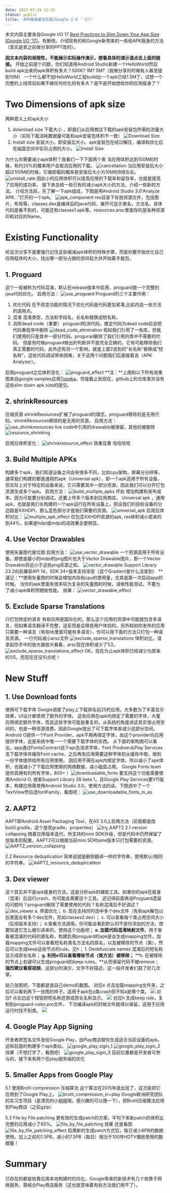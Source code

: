 ```yaml
---
date: 2017-07-24 11:15
status: public
title: 'APK瘦身最佳实践(Google I-O ''17)'
---
```


本文内容主要来自Google I/O 17 [Best Practices to Slim Down Your App Size (Google I/O '17)](https://www.youtube.com/watch?v=AdfKNgyT438)，有删改。介绍现有的和Google新带来的一些给APK瘦身的方法（其实是拿之前做分享的PPT改的）。

**因文本内容的局限性，不能展示实际操作演示，想看具体的演示请点击上面的链接。**
开始之前提个问题，你们知道用Android Studio新建一个HelloWorld然后build apk出来的apk体积有多大？500K? 1M? 5M?（我做分享的时候有人甚至提到10M）
一个什么都不加HelloWorld工程build出一个apk已经1.5M了，试想一个完整的上线项目如果不做任何优化将有多大？是不是开始想给你的应用瘦身了？
# Two Dimensions of apk size
两种意义上的apk大小
1. download size
   下载大小 ，即我们从应用商店下载的apk安装包所需的流量大小（实际下载消耗数据量可能和apk安装包体积不一致）
   ![Download Size](./_image/io17/download_size.png)
2. Install size
   安装大小，即安装后大小。apk安装包在经过解压，编译和优化后在磁盘空间中实际占用的大小。
   ![Install Size](./_image/io17/install_size.png)

为什么你需要减小apk体积？我看们一下下面两个表
当应用体积达到100M的时候，有约20%的概率用户会取消应用的下载。
![cancellation](./_image/io17/cancellation.png)
当应用安装后大小超过100M的时候，它被卸载的概率是安装后大小为10M的8倍左右。
![unistall_rate](./_image/io17/unistall_rate.png)
因此小的应用体积可以提高应用的下载率和留存率，也就是提高了应用的成功率。
接下来总结一些已有的减小apk大小的方法，介绍一些新的方法。
介绍方法前，先了解一下apk组成，下图是用Android Studio 3.0“Analyze APK...”打开的一个apk。
 ![apk_component](./_image/io17/apk_component.png)
res目录下存放资源文件，包括图片，布局等，classes.dex是编译后的java代码，展开可显示类名，方法名，具体代码是看不到的，可能还有classes1.apk等，resources.arsc里面存的是各种资源ID和对应的Name。

# Existing Functionality
听这次分享不是要强行记住这些缩减apk体积的特殊步骤，而是你要开始优化自己应用程序的大小，找出哪一部分占据的空间较大并开始着手裁剪。
## 1. Proguard
这个一般被称为代码混淆，默认在release版本中启用，proguard是一个完整的java代码优化。
启用方法：
 ![use_proguard](./_image/io17/use_proguard.png)
Proguard的三个主要作用：
1. 优化代码 在不改变功能的情况下优化代码是代码更加紧凑,比如内连一些方法的调用点。
2. 混淆 混淆类型，方法和字段名，长名称替换成短名称。
3. 消除dead code（重要）
   proguard检测代码，推定代码为dead code后会把代码重程序中删除
   ![dead_code_elimination](./_image/io17/dead_code_elimination.png)
   假如我们引用了一些库，但我们使用的只是其中一部分代码，progurad删除了我们引用的库中不需要的代码。
   但是有时候proguard做出的判断并不是完全正确的，它有可能移除我们真正需要的代码，此外还有另一个影响，就是上面2说到的“长名称”替换成“短名称”，这给代码调试带来困难，关于这两个问题我们后面接着说（APK Analyzer）。

启用proguard之后体积变化：
   ![proguard_effect](./_image/io17/proguard_effect.png)
**注：**上图和以下所有效果图来自google samples应用[Topeka](https://github.com/googlesamples/android-topeka)，但是截止到现在，github上的仓库里并没有这些slim down apk size的提交。

## 2. shrinkResources
压缩资源
shrinkResources扩展了proguard的理念。proguard移除的是无用代码，shrinkResources移除的是无用的资源。
启用方法：
 ![use_shrinkresources](./_image/io17/use_shrinkresources.png)
live code中引用的drawable被保留，其他的被删除 ![resource_shrinking](./_image/io17/resource_shrinking.png) 

启用后体积变化：
 ![shrinkresource_effect](./_image/io17/shrinkresource_effect.png)
效果显著 哈哈哈哈

## 3. Build Multiple APKs
构建多个apk，我们知道设备之间会有很多不同，比如cpu架构，屏幕分分辨等，通常我们构建的都是通用的apk（Universal apk），即一个apk适用于所有设备，但实际上对于特定的设备来说，它只需要其中一部分资源。因此我们可以分开打包资源生成多个apk。
启用方法：
 ![build_multiple_apks](./_image/io17/build_multiple_apks.png)
坏处 增加构建和发布成本。因为可能要分别调试，还要上传多个版本到应用商店。
Universal apk ，通用apk，也就是我们长构建的一个apk运行在所有设备上。假设我们的目标设备的分边路是XXHDPI，那么蓝色部分才是我们需要的资源。
 ![universal_apk](./_image/io17/universal_apk.png)
启用后体积对比：
 ![multiple_apk_effect](./_image/io17/multiple_apk_effect.png)
仅包含XXHDPI资源的apk, res体积减小原来的到44%，如果是hdpi或mdpi的话效果会更明显。

## 4. Use Vector Drawables
使用矢量图代替位图
启用方法：
 ![use_vector_drawable](./_image/io17/use_vector_drawable.png)
一个资源适用于所有设备。即使是最小的mdpi的png图片也大于Vector Drawable图片，那一个Vector Drawable将远小于这些png资源之和。 ![vector_drawable](./_image/io17/vector_drawable.png)
Support Library 23.2向前兼容API 14，SDK 24+版本支持渐变（这个Gradient是什么没查到）
**谨记：**使用矢量图的时候会增加内存和cpu的使用量，尤其是第一次启动app的时候。
当你的apk里面有很多较为复杂的矢量图的时候，请做性能测试，不要为了减小apk体积而牺牲性能。 
效果： ![vector_drawable_effect](./_image/io17/vector_drawable_effect.png)

## 5. Exclude Sparse Translations
只打包特定的语言 有些应用是国际化的，那么这个应用的资源中可能就包含多语言，但如果语言翻译不完整，这反而是会降低用户体验的。另外假如你发布的应用只需要一种语言（有些lib里面可能有多语言），你可以用下面的方法只打包一种语言资源。 
一行代码减小arsc文件
 ![exclude_sparse_translations](./_image/io17/exclude_sparse_translations.png)
体积对比，请拿起你手中的放大器放大看看，arsc现在体积减少了1/2。 ![exclude_sparse_translations_effect](./_image/io17/exclude_sparse_translations_effect.png)
OK，现在为止apk体积已经减少为原来的1/5，而现在还没10点呢！

# New Stuff
## 1. Use Download fonts 
 使用可下载字体
Google调查了play上下载排名前25的应用，大多数为了丰富显示效果，UI设计都使用了额外的字体。
这些应用在apk内绑定了需要的字体，大量应用绑定额外字体，而且这些字体可能是重复的，从系统的角度讲这其实很占用空间的，也是一种资源浪费。因此Google提出了可下载字体来减少这部分空间。
Android O提供一个Font Provider，apk不用再绑定字体，由这个provider向应用提供字体，这是系统中惟一一个需要下载字体的东西。
从下面的架构图可以看出，app通过FontsContract这个api去请求字体，Font Prodiver从Play Services去下载字体并缓存Font cache，之后再有应用需要这种字体则从缓存中取，做到一份字体提供给所有应用使用。
因应用不需在apk内绑定字体，所以减小了apk体积，也就减小了下载应用使用的网络数据，减小磁盘占用。
Google Fonts team提供其拥有的所有字体，800+！
 ![downloadable_fonts](./_image/io17/downloadable_fonts.png)
要支持这个功能需要使用Andorid O, 或者Support Library 26 beta 1，且Google Play Services要V11版本，构建应用需使用Android Studio 3.0，使用方法的话，下图选中了一个TextView然后选fontFamily，看图吧： 
 ![use_downloadable_fonts_in_as](./_image/io17/use_downloadable_fonts_in_as.png)

## 2. AAPT2
 AAPT即Android Asset Packaging Tool，在AS 3.0上启用方法（前面都是改build.gradle，这个是改gradle，properties）
 ![try_AAPT2](./_image/io17/try_AAPT2.png)
2.1 version collapsing
随着应用版本迭代，所支持的mini SDK升级，但是代码中仍然保留了低版本的配置，AAPT2可以根据当前mini SDKbane版本只打包需要的资源。 ![AAPT2_version_collapsing](./_image/io17/AAPT2_version_collapsing.png)


2.2 Resource deduplication 
简单说就是删除翻译一样的字符串，使用默认/相同的字符串。
 ![AAPT2_resource_deduplicatiton](./_image/io17/AAPT2_resource_deduplicatiton.png)

## 3. Dex viewer 
这个其实并不是apk瘦身的方法，这是分析apk的辅助工具。如果你的apk在瘦身（混淆）后运行crash，你可能会需要这个工具。
还记得前面再说Proguard遗留的问题吗？proguard删除了需要使用的代码？名称混淆后不好调试？
 ![dex_viewer](./_image/io17/dex_viewer.png)
a. 界面优化；
b. 现在支持同时选中多个dex文件（有些apk解包以后里面会有多个dex文件，形如classes2.dex）；
c. 可以查看每个类占用空间大小（后续版本支持）；
d.查看方法调用。你可能会看到默认的不是你添加的方法，想要知道它怎么被引进来的，使用这个功能吧；
**e. 加载代码混淆映射文件**。用于查看被混淆的代码的源名称，构建启用proguard的apk是会生成mapping文件，加载mapping文件可以查看短名称类名方法名的原名，以及被移除的节点（类），然后可以生成keep这些节点的rule，见h；
f. Deobfuscate names 混淆后的短名称显示成原长名称；
**g. 利用e可以查看哪些节点（类方法）被移除；**
**h. 在被移除的节点上右键可以生成proguard的keep rules，**从而保留代码不被remove；
**强烈建议看原视频**，这部分的演示，文字不好描述，这一段开发者们鼓了好几次掌。

贴几张图吧，下面都是我自己demo的截图。
对应e 点击加载mapping文件夹，之后可以看到再下一张图的样子。适用于apk在a类crash但不知a是哪个类。
![](./_image/io17/dex_mapping.png)
对应f 点左边这个按钮把短名称还原成原长名称显示。
![](./_image/io17/dex_mapping_deobfuscate_names.png)
对应h 生成keep rule，复制到proguard-rules.pro文件， 下次编译apk的时候文件就得以保留，适用于应用运行时找不到类。
![](./_image/io17/dex_generate_proguard_keep_rule.png)

## 4. Google Play App Signing
开发者把签名文件发给Google Play，由Play商店替你生成适合当前设备的apk。 这和前面的构建多个apk类似。
 ![google_play_sigin_1](./_image/io17/google_play_sigin_1.png)
 ![google_play_sigin_2](./_image/io17/google_play_sigin_2.png)
效果（不想打字了，看图吧）  ![google_play_sigin_3](./_image/io17/google_play_sigin_3.png)
目前位置都是开发者可参与的，接下来有两个在play服务端的优化

## 5. Smaller Apps from Google Play
5.1 使用Brotli compression 压缩算法
这个算法在2015年就出现了，这次是把它应用到了Google Play上。 
![brotli_compression_in+play](./_image/io17/brotli_compression_in+play.png)
Google欧洲研究团队的实习生项目（是漂亮的小姐姐哦，感兴趣的可以搜一下），把Brotli压缩算法应用到Play商店（之前gzip）

5.2 File by File patching
更有效的生成patch的方案，平均下来新patch的体积比完整的应用减小了65%。
 ![file_by_file_patching](./_image/io17/file_by_file_patching.png)
 效果 还是看图
![file_by_file_patching_effect](./_image/io17/file_by_file_patching_effect.png)
启用新的生成patch方式后，每日减小6PB的数据使用。加上之前的1.5PB，减小的7.5PB（每日）相当于100年HDTV播放使用的数据量！

# Summary
已存在的都是依靠应用本地构建时的优化，Google带来的新技术有几个依靠于网络服务，需结合Play商店服务（这也就意味着有些方法我们用不了）。